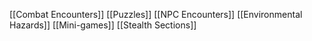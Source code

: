 [[Combat Encounters]]
[[Puzzles]]
[[NPC Encounters]]
[[Environmental Hazards]]
[[Mini-games]]
[[Stealth Sections]]